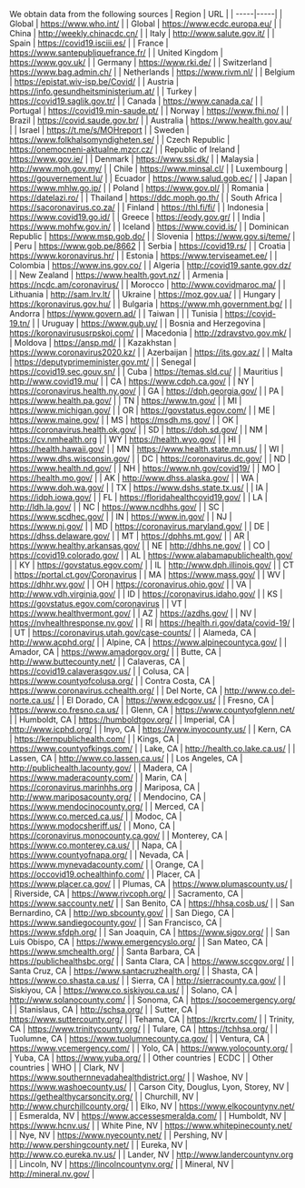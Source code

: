 We obtain data from the following sources
| Region | URL |
| -----|-----|
| Global | https://www.who.int/ |
| Global | https://www.ecdc.europa.eu/ |
| China | http://weekly.chinacdc.cn/ |
| Italy | http://www.salute.gov.it/ |
| Spain | https://covid19.isciii.es/ |
| France | https://www.santepubliquefrance.fr/ |
| United Kingdom | https://www.gov.uk/ |
| Germany | https://www.rki.de/ |
| Switzerland | https://www.bag.admin.ch/ |
| Netherlands | https://www.rivm.nl/ |
| Belgium | https://epistat.wiv-isp.be/Covid/ |
| Austria | https://info.gesundheitsministerium.at/ |
| Turkey | https://covid19.saglik.gov.tr/ |
| Canada | https://www.canada.ca/ |
| Portugal | https://covid19.min-saude.pt/ |
| Norway | https://www.fhi.no/ |
| Brazil | https://covid.saude.gov.br/ |
| Australia | https://www.health.gov.au/ |
| Israel | https://t.me/s/MOHreport |
| Sweden | https://www.folkhalsomyndigheten.se/ |
| Czech Republic | https://onemocneni-aktualne.mzcr.cz/ |
| Republic of Ireland | https://www.gov.ie/ |
| Denmark | https://www.ssi.dk/ |
| Malaysia | http://www.moh.gov.my/ |
| Chile | https://www.minsal.cl/ |
| Luxembourg | https://gouvernement.lu/ |
| Ecuador | https://www.salud.gob.ec/ |
| Japan | https://www.mhlw.go.jp/ |
| Poland | https://www.gov.pl/ |
| Romania | https://datelazi.ro/ |
| Thailand | https://ddc.moph.go.th/ |
| South Africa | https://sacoronavirus.co.za/ |
| Finland | https://thl.fi/fi/ |
| Indonesia | https://www.covid19.go.id/ |
| Greece | https://eody.gov.gr/ |
| India | https://www.mohfw.gov.in/ |
| Iceland | https://www.covid.is/ |
| Dominican Republic | https://www.msp.gob.do/ |
| Slovenia | https://www.gov.si/teme/ |
| Peru | https://www.gob.pe/8662 |
| Serbia | https://covid19.rs/ |
| Croatia | https://www.koronavirus.hr/ |
| Estonia | https://www.terviseamet.ee/ |
| Colombia | https://www.ins.gov.co/ |
| Algeria | http://covid19.sante.gov.dz/ |
| New Zealand | https://www.health.govt.nz/ |
| Armenia | https://ncdc.am/coronavirus/ |
| Morocco | http://www.covidmaroc.ma/ |
| Lithuania | http://sam.lrv.lt/ |
| Ukraine | https://moz.gov.ua/ |
| Hungary | https://koronavirus.gov.hu/ |
| Bulgaria | https://www.mh.government.bg/ |
| Andorra | https://www.govern.ad/ |
| Taiwan |  |
| Tunisia | https://covid-19.tn/ |
| Uruguay | https://www.gub.uy/ |
| Bosnia and Herzegovina | https://koronavirususrpskoj.com/ |
| Macedonia | http://zdravstvo.gov.mk/ |
| Moldova | https://ansp.md/ |
| Kazakhstan | https://www.coronavirus2020.kz/ |
| Azerbaijan | https://its.gov.az/ |
| Malta | https://deputyprimeminister.gov.mt/ |
| Senegal | https://covid19.sec.gouv.sn/ |
| Cuba | https://temas.sld.cu/ |
| Mauritius | http://www.covid19.mu/ |
| CA | https://www.cdph.ca.gov/ |
| NY | https://coronavirus.health.ny.gov/ |
| GA | https://dph.georgia.gov/ |
| PA | https://www.health.pa.gov/ |
| TN | https://www.tn.gov/ |
| MI | https://www.michigan.gov/ |
| OR | https://govstatus.egov.com/ |
| ME | https://www.maine.gov/ |
| MS | https://msdh.ms.gov/ |
| OK | https://coronavirus.health.ok.gov/ |
| SD | https://doh.sd.gov/ |
| NM | https://cv.nmhealth.org |
| WY | https://health.wyo.gov/ |
| HI | https://health.hawaii.gov/ |
| MN | https://www.health.state.mn.us/ |
| WI | https://www.dhs.wisconsin.gov/ |
| DC | https://coronavirus.dc.gov/ |
| ND | https://www.health.nd.gov/ |
| NH | https://www.nh.gov/covid19/ |
| MO | https://health.mo.gov/ |
| AK | http://www.dhss.alaska.gov/ |
| WA | https://www.doh.wa.gov/ |
| TX | https://www.dshs.state.tx.us/ |
| IA | https://idph.iowa.gov/ |
| FL | https://floridahealthcovid19.gov/ |
| LA | http://ldh.la.gov/ |
| NC | https://www.ncdhhs.gov/ |
| SC | https://www.scdhec.gov/ |
| IN | https://www.in.gov/ |
| NJ | https://www.nj.gov/ |
| MD | https://coronavirus.maryland.gov/ |
| DE | https://dhss.delaware.gov/ |
| MT | https://dphhs.mt.gov/ |
| AR | https://www.healthy.arkansas.gov/ |
| NE | http://dhhs.ne.gov/ |
| CO | https://covid19.colorado.gov/ |
| AL | https://www.alabamapublichealth.gov/ |
| KY | https://govstatus.egov.com/ |
| IL | http://www.dph.illinois.gov/ |
| CT | https://portal.ct.gov/Coronavirus |
| MA | https://www.mass.gov/ |
| WV | https://dhhr.wv.gov/ |
| OH | https://coronavirus.ohio.gov/ |
| VA | http://www.vdh.virginia.gov/ |
| ID | https://coronavirus.idaho.gov/ |
| KS | https://govstatus.egov.com/coronavirus |
| VT | https://www.healthvermont.gov/ |
| AZ | https://azdhs.gov/ |
| NV | https://nvhealthresponse.nv.gov/ |
| RI | https://health.ri.gov/data/covid-19/ |
| UT | https://coronavirus.utah.gov/case-counts/ |
| Alameda, CA | http://www.acphd.org/ |
| Alpine, CA | https://www.alpinecountyca.gov/ |
| Amador, CA | https://www.amadorgov.org/ |
| Butte, CA | http://www.buttecounty.net/ |
| Calaveras, CA | https://covid19.calaverasgov.us/ |
| Colusa, CA | https://www.countyofcolusa.org/ |
| Contra Costa, CA | https://www.coronavirus.cchealth.org/ |
| Del Norte, CA | http://www.co.del-norte.ca.us/ |
| El Dorado, CA | https://www.edcgov.us/ |
| Fresno, CA | https://www.co.fresno.ca.us/ |
| Glenn, CA | https://www.countyofglenn.net/ |
| Humboldt, CA | https://humboldtgov.org/ |
| Imperial, CA | http://www.icphd.org/ |
| Inyo, CA | https://www.inyocounty.us/ |
| Kern, CA | https://kernpublichealth.com/ |
| Kings, CA | https://www.countyofkings.com/ |
| Lake, CA | http://health.co.lake.ca.us/ |
| Lassen, CA | http://www.co.lassen.ca.us/ |
| Los Angeles, CA | http://publichealth.lacounty.gov/ |
| Madera, CA | https://www.maderacounty.com/ |
| Marin, CA | https://coronavirus.marinhhs.org |
| Mariposa, CA | http://www.mariposacounty.org/ |
| Mendocino, CA | https://www.mendocinocounty.org/ |
| Merced, CA | https://www.co.merced.ca.us/ |
| Modoc, CA | https://www.modocsheriff.us/ |
| Mono, CA | https://coronavirus.monocounty.ca.gov/ |
| Monterey, CA | https://www.co.monterey.ca.us/ |
| Napa, CA | https://www.countyofnapa.org/ |
| Nevada, CA | https://www.mynevadacounty.com/ |
| Orange, CA | https://occovid19.ochealthinfo.com/ |
| Placer, CA | https://www.placer.ca.gov/ |
| Plumas, CA | https://www.plumascounty.us/ |
| Riverside, CA | https://www.rivcoph.org/ |
| Sacramento, CA | https://www.saccounty.net/ |
| San Benito, CA | https://hhsa.cosb.us/ |
| San Bernardino, CA | http://wp.sbcounty.gov/ |
| San Diego, CA | https://www.sandiegocounty.gov/ |
| San Francisco, CA | https://www.sfdph.org/ |
| San Joaquin, CA | https://www.sjgov.org/ |
| San Luis Obispo, CA | https://www.emergencyslo.org/ |
| San Mateo, CA | https://www.smchealth.org/ |
| Santa Barbara, CA | https://publichealthsbc.org/ |
| Santa Clara, CA | https://www.sccgov.org/ |
| Santa Cruz, CA | https://www.santacruzhealth.org/ |
| Shasta, CA | https://www.co.shasta.ca.us/ |
| Sierra, CA | http://sierracounty.ca.gov/ |
| Siskiyou, CA | https://www.co.siskiyou.ca.us/ |
| Solano, CA | http://www.solanocounty.com/ |
| Sonoma, CA | https://socoemergency.org/ |
| Stanislaus, CA | http://schsa.org/ |
| Sutter, CA | https://www.suttercounty.org/ |
| Tehama, CA | https://krcrtv.com/ |
| Trinity, CA | https://www.trinitycounty.org/ |
| Tulare, CA | https://tchhsa.org/ |
| Tuolumne, CA | https://www.tuolumnecounty.ca.gov/ |
| Ventura, CA | https://www.vcemergency.com/ |
| Yolo, CA | https://www.yolocounty.org/ |
| Yuba, CA | https://www.yuba.org/ |
| Other countries | ECDC |
| Other countries | WHO |
| Clark, NV | https://www.southernnevadahealthdistrict.org/ |
| Washoe, NV | https://www.washoecounty.us/ |
| Carson City, Douglus, Lyon, Storey, NV | https://gethealthycarsoncity.org/ |
| Churchill, NV | http://www.churchillcounty.org/ |
| Elko, NV | https://www.elkocountynv.net/ |
| Esmeralda, NV | https://www.accessesmeralda.com/ |
| Humboldt, NV | https://www.hcnv.us/ |
| White Pine, NV | https://www.whitepinecounty.net/ |
| Nye, NV | https://www.nyecounty.net/ |
| Pershing, NV | http://www.pershingcounty.net/ |
| Eureka, NV | http://www.co.eureka.nv.us/ |
| Lander, NV | http://www.landercountynv.org |
| Lincoln, NV | https://lincolncountynv.org/ |
| Mineral, NV | http://mineral.nv.gov/ |